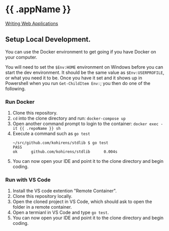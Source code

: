 # {{ .appName }}

[Writing Web Applications](https://golang.org/doc/articles/wiki/)

## Setup Local Development.

You can use the Docker environment to get going if you have Docker on your
computer.

You will need to set the `$Env:HOME` environment on Windows before you can start
the dev environment. It should be the same value as `$Env:USERPROFILE`, or
what you need it to be. Once you have it set and it shows up in Powershell when
you run `Get-ChildItem Env:`; you then do one of the following.

### Run Docker

1. Clone this repository.
2. `cd` into the clone directory and run: `docker-compose up`
3. Open another command prompt to login to the container: 
   `docker exec -it {{ .repoName }} sh`
4. Execute a command such as `go test`
   ```output
   ~/src/github.com/kohirens/stdlib $ go test
   PASS
   ok      github.com/kohirens/stdlib      0.004s
   ```
5. You can now open your IDE and point it to the clone directory and begin coding.

### Run with VS Code

1. Install the VS code extention "Remote Container".
2. Clone this repository locally.
3. Open the cloned project in VS Code, which should ask to open the folder in a
   remote container.
4. Open a termianl in VS Code and type `go test`.
5. You can now open your IDE and point it to the clone directory and begin coding.

